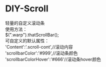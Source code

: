 # DIY-Scroll    
轻量的自定义滚动条    
使用方法：    
$(".warp").thatScrollBar();   
可自定义的默认属性：  
'Content':'.scroll-cont',//滚动内容   
'scrollbarColor':'#999',//滚动条颜色      
'scrollbarColorHover':'#666'//滚动条hover颜色   
